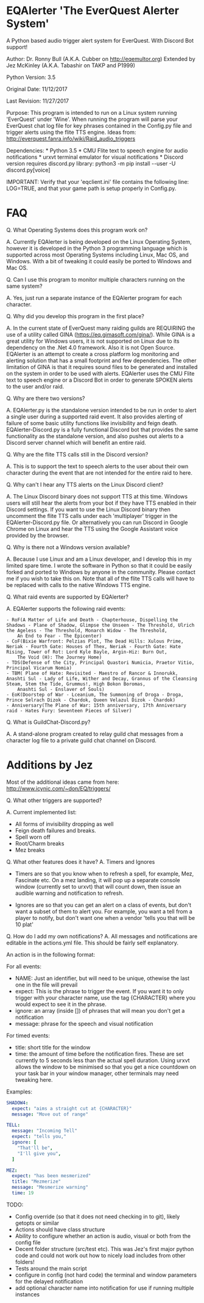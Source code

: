 # EQAlerter 'The EverQuest Alerter System'
A Python based audio trigger alert system for EverQuest.  With Discord Bot support!

Author: Dr. Ronny Bull (A.K.A. Cubber on http://eqemultor.org)
        Extended by Jez McKinley (A.K.A. Tabashir on TAKP and P1999)

Python Version: 3.5

Original Date: 11/12/2017

Last Revision: 11/27/2017

Purpose:  This program is intended to run on a Linux system running 'EverQuest' under 'Wine'.
          When running the program will parse your EverQuest chat log file for key phrases
          contained in the Config.py file and trigger alerts using the flite TTS engine.
          Ideas from: http://everquest.fanra.info/wiki/Raid_audio_triggers

Dependencies: * Python 3.5 
              * CMU Flite text to speech engine for audio notifications
              * urxvt terminal emulator for visual notifications
              * Discord version requires discord.py library: 
                  python3 -m pip install --user -U discord.py[voice]


IMPORTANT: Verify that your 'eqclient.ini' file contains the following line: LOG=TRUE, and that your game path is setup properly in Config.py.

# FAQ

Q. What Operating Systems does this program work on?

A. Currently EQAlerter is being developed on the Linux Operating System, however it is developed in the Python 3 programming language which is supported across most Operating Systems including Linux, Mac OS, and Windows. With a bit of tweaking it could easily be ported to Windows and Mac OS.


Q. Can I use this program to monitor multiple characters running on the same system?

A. Yes, just run a separate instance of the EQAlerter program for each character.


Q. Why did you develop this program in the first place?

A. In the current state of EverQuest many raiding guilds are REQUIRING the use of a utility called GINA (https://eq.gimasoft.com/gina/). While GINA is a great utility for Windows users, it is not supported on Linux due to its dependency on the .Net 4.0 framework. Also it is not Open Source.  EQAlerter is an attempt to create a cross platform log monitoring and alerting solution that has a small footprint and few dependencies.  The other limitation of GINA is that it requires sound files to be generated and installed on the system in order to be used with alerts.  EQAlerter uses the CMU Flite text to speech engine or a Discord Bot in order to generate SPOKEN alerts to the user and/or raid.


Q. Why are there two versions?

A. EQAlerter.py is the standalone version intended to be run in order to alert a single user during a supported raid event. It also provides alerting of failure of some basic utility functions like invisibility and feign death. EQAlerter-Discord.py is a fully functional Discord bot that provides the same functionality as the standalone version, and also pushes out alerts to a Discord server channel which will benefit an entire raid.


Q. Why are the flite TTS calls still in the Discord version?

A. This is to support the text to speech alerts to the user about their own character during the event that are not intended for the entire raid to here.


Q. Why can't I hear any TTS alerts on the Linux Discord client?

A. The Linux Discord binary does not support TTS at this time.  Windows users will still hear the alerts from your bot if they have TTS enabled in their Discord settings. If you want to use the Linux Discord binary then uncomment the flite TTS calls under each 'multiplayer' trigger in the EQAlerter-Discord.py file.  Or alternatively you can run Discord in Google Chrome on Linux and hear the TTS using the Google Assistant voice provided by the browser.


Q. Why is there not a Windows version available?

A. Because I use Linux and am a Linux developer, and I develop this in my limited spare time. I wrote the software in Python so that it could be easily forked and ported to Windows by anyone in the community. Please contact me if you wish to take this on.  Note that all of the flite TTS calls will have to be replaced with calls to the native Windows TTS engine.


Q. What raid events are supported by EQAlerter?

A. EQAlerter supports the following raid events: 

	- RoF(A Matter of Life and Death - Chapterhouse, Dispelling the Shadows - Plane of Shadow, Glimpse the Unseen - The Threshold, Ulrich the Ageless - The Threshold, Monarch Widow - The Threshold, 
		An End to Fear - The Epicenter)
	- CoF(Bixie Warfront: Pelzias Plot, The Dead Hills: Xulous Prime, Neriak - Fourth Gate: Houses of Thex, Neriak - Fourth Gate: Hate Rising, Tower of Rot: Lord Kyle Bayle, Argin-Hiz: Burn Out, 
		The Void (H): The Journey Home)
	- TDS(Defense of the City, Principal Quastori Numicia, Praetor Vitio, Principal Vicarum Nomia)
	- TBM( Plane of Hate: Revisited - Maestro of Rancor & Innorukk, Anashti Sul - Lady of Life, Wither and Decay, Grannus of the Cleansing Steam, Stem the Tide, Grummus!, High Bokon Boromas, 
		Anashti Sul - Enslaver of Souls)
	- EoK(Doorstep of War - Lceanium, The Summoning of Droga - Droga, Prince Selrach Dizok - Chardok, Queen Velazul Dizok - Chardok)
	- Anniversary(The Plane of War: 15th anniversary, 17th Anniversary raid - Hates Fury: Seventeen Pieces of Silver)


Q. What is GuildChat-Discord.py?

A. A stand-alone program created to relay guild chat messages from a character log file to a private guild chat channel on Discord.  

# Additions by Jez

Most of the additional ideas came from here: http://www.icynic.com/~don/EQ/triggers/

Q. What other triggers are supported?

A. Current implemented list:

* All forms of invisibility dropping as well 
* Feign death failures and breaks.
* Spell worn off
* Root/Charm breaks
* Mez breaks

Q. What other features does it have?
A. Timers and Ignores

* Timers are so that you know when to refresh a spell, for example, Mez, Fascinate etc. On a mez landing, it will pop up a separate console window (currently set to urxvt) that will count down, then issue an audible warning and notification to refresh. 

* Ignores are so that you can get an alert on a class of events, but don't want a subset of them to alert you. For example, you want a tell from a player to notify, but don't want one when a vendor 'tells you that will be 10 plat'

Q. How do I add my own notifications?
A. All messages and notifications are editable in the actions.yml file. This should be fairly self explanatory.

An action is in the following format:

For all events:

* NAME: Just an identifier, but will need to be unique, othewise the last one in the file will prevail
* expect: This is the phrase to trigger the event. If you want it to only trigger with your character name, use the tag {CHARACTER} where you would expect to see it in the phrase.
* ignore: an array (inside []) of phrases that will mean you don't get a notification
* message: phrase for the speech and visual notification

For timed events:

* title: short title for the window
* time: the amount of time before the notification fires. These are set currently to 5 seconds less than the actual spell duration. Using urxvt allows the window to be minimised so that you get a nice countdown on your task bar in your window manager, other terminals may need tweaking here.


Examples:

```yaml
SHADOW4:
  expect: "aims a straight cut at {CHARACTER}"
  message: "Move out of range"

TELL:
  message: "Incoming Tell"
  expect: "tells you,"
  ignore: [
    "That'll be",
    "I'll give you",
  ]

MEZ:
  expect: "has been mesmerized"
  title: "Mezmerize"
  message: "Mesmerize warning"
  time: 19
```


TODO:
* Config override (so that it does not need checking in to git), likely getopts or similar
* Actions should have class structure
* Ability to configure whether an action is audio, visual or both from the config file
* Decent folder structure (src/test etc). This was Jez's first major python code and could not work out how to nicely load includes from other folders!
* Tests around the main script
* configure in config (not hard code) the terminal and window parameters for the delayed notification
* add optional character name into notification for use if running multiple instances
